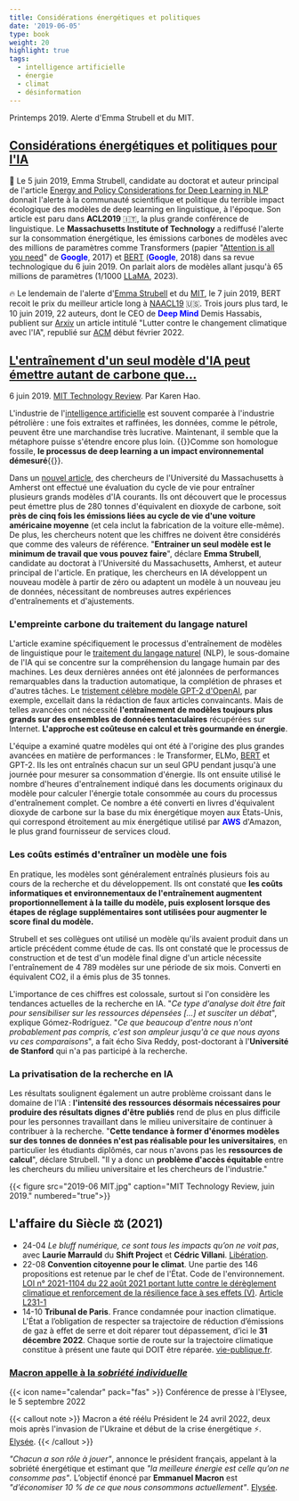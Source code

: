 ```yaml
---
title: Considérations énergétiques et politiques
date: '2019-06-05'
type: book
weight: 20
highlight: true
tags:
  - intelligence artificielle
  - énergie
  - climat
  - désinformation
---
```


Printemps 2019. Alerte d'Emma Strubell et du MIT.

<!--more-->

## [Considérations énergétiques et politiques pour l'IA](https://arxiv.org/abs/1906.02243)

🚨 Le 5 juin 2019, Emma Strubell, candidate au doctorat et auteur principal de l'article [Energy and Policy Considerations for Deep Learning in NLP](https://arxiv.org/abs/1906.02243) donnait l'alerte à la communauté scientifique et politique du terrible impact écologique des modèles de deep learning en linguistique, à l'époque. Son article est paru dans <b>ACL2019</b> 🇮🇹, la plus grande conférence de linguistique. Le <b>Massachusetts Institute of Technology</b> a rediffusé l'alerte sur la consommation énergétique, les émissions carbones de modèles avec des millions de paramètres comme Transformers (papier "[Attention is all you need](https://arxiv.org/abs/1706.03762)" de <b style="color:blue;">Google</b>, 2017) et [BERT](https://arxiv.org/abs/1810.04805) (<b style="color:blue;">Google</b>, 2018) dans sa revue technologique du 6 juin 2019. On parlait alors de modèles allant jusqu'à 65 millions de paramètres (1/1000 [LLaMA](https://arxiv.org/abs/2302.13971), 2023).

🔥 Le lendemain de l'alerte d'[Emma Strubell](https://arxiv.org/abs/1906.02243) et du [MIT](https://www.technologyreview.com/2019/06/06/239031/training-a-single-ai-model-can-emit-as-much-carbon-as-five-cars-in-their-lifetimes/), le 7 juin 2019, BERT recoit le prix du meilleur article long à [NAACL19](https://aclanthology.org/N19-1423/) 🇺🇸. Trois jours plus tard, le 10 juin 2019, 22 auteurs, dont le CEO de <b style="color:blue;">Deep Mind</b> Demis Hassabis, publient sur [Arxiv](https://arxiv.org/abs/1906.05433) un article intitulé "Lutter contre le changement climatique avec l'IA", republié sur [ACM](https://dl.acm.org/doi/10.1145/3485128) début février 2022.

## [L'entraînement d'un seul modèle d'IA peut émettre autant de carbone que...](https://www.technologyreview.com/2019/06/06/239031/training-a-single-ai-model-can-emit-as-much-carbon-as-five-cars-in-their-lifetimes/)

6 juin 2019. [MIT Technology Review](https://www.technologyreview.com/2019/06/06/239031/training-a-single-ai-model-can-emit-as-much-carbon-as-five-cars-in-their-lifetimes/). Par Karen Hao.

L'industrie de l'[intelligence artificielle](https://www.technologyreview.com/artificial-intelligence/) est souvent comparée à l'industrie pétrolière : une fois extraites et raffinées, les données, comme le pétrole, peuvent être une marchandise très lucrative. Maintenant, il semble que la métaphore puisse s'étendre encore plus loin. {{<hl>}}Comme son homologue fossile, <b>le processus de deep learning a un impact environnemental démesuré</b>{{</hl>}}.

Dans un [nouvel article](http://arxiv.org/abs/1906.02243), des chercheurs de l'Université du Massachusetts à Amherst ont effectué une évaluation du cycle de vie pour entraîner plusieurs grands modèles d'IA courants. Ils ont découvert que le processus peut émettre plus de 280 tonnes d'équivalent en dioxyde de carbone, soit <b>près de cinq fois les émissions liées au cycle de vie d'une voiture américaine moyenne</b> (et cela inclut la fabrication de la voiture elle-même). De plus, les chercheurs notent que les chiffres ne doivent être considérés que comme des valeurs de référence. "<b>Entrainer un seul modèle est le minimum de travail que vous pouvez faire</b>", déclare <b>Emma Strubell</b>, candidate au doctorat à l'Université du Massachusetts, Amherst, et auteur principal de l'article. En pratique, les chercheurs en IA développent un nouveau modèle à partir de zéro ou adaptent un modèle à un nouveau jeu de données, nécessitant de nombreuses autres expériences d'entraînements et d'ajustements.

### L'empreinte carbone du traitement du langage naturel
L'article examine spécifiquement le processus d'entraînement de modèles de linguistique pour le [traitement du langage naturel](https://www.technologyreview.com/s/612975/ai-natural-language-processing-explained/) (NLP), le sous-domaine de l'IA qui se concentre sur la compréhension du langage humain par des machines. Les deux dernières années ont été jalonnées de performances remarquables dans la traduction automatique, la complétion de phrases et d'autres tâches. Le [tristement célèbre modèle GPT-2 d'OpenAI](https://www.technologyreview.com/s/612960/an-ai-tool-auto-generates-fake-news-bogus-tweets-and-plenty-of-gibberish/), par exemple, excellait dans la rédaction de faux articles convaincants. Mais de telles avancées ont nécessité <b>l'entraînement de modèles toujours plus grands sur des ensembles de données tentaculaires</b> récupérées sur Internet. <b>L'approche est coûteuse en calcul et très gourmande en énergie</b>.

L'équipe a examiné quatre modèles qui ont été à l'origine des plus grandes avancées en matière de performances : le Transformer, ELMo, [BERT](https://www.nytimes.com/2018/11/18/technology/artificial-intelligence-language.html) et GPT-2. Ils les ont entraînés chacun sur un seul GPU pendant jusqu'à une journée pour mesurer sa consommation d'énergie. Ils ont ensuite utilisé le nombre d'heures d'entraînement indiqué dans les documents originaux du modèle pour calculer l'énergie totale consommée au cours du processus d'entraînement complet. Ce nombre a été converti en livres d'équivalent dioxyde de carbone sur la base du mix énergétique moyen aux États-Unis, qui correspond étroitement au mix énergétique utilisé par <b style="color:blue;">AWS</b> d'Amazon, le plus grand fournisseur de services cloud.

### Les coûts estimés d'entraîner un modèle une fois
En pratique, les modèles sont généralement entraînés plusieurs fois au cours de la recherche et du développement. Ils ont constaté que <b>les coûts informatiques et environnementaux de l'entraînement augmentent proportionnellement à la taille du modèle, puis explosent lorsque des étapes de réglage supplémentaires sont utilisées pour augmenter le score final du modèle.</b>

Strubell et ses collègues ont utilisé un modèle qu'ils avaient produit dans un article précédent comme étude de cas. Ils ont constaté que le processus de construction et de test d'un modèle final digne d'un article nécessite l'entraînement de 4 789 modèles sur une période de six mois. Converti en équivalent CO2, il a émis plus de 35 tonnes.

L'importance de ces chiffres est colossale, surtout si l'on considère les tendances actuelles de la recherche en IA. "<i>Ce type d'analyse doit être fait pour sensibiliser sur les ressources dépensées [...] et susciter un débat</i>", explique Gómez-Rodríguez. "<i>Ce que beaucoup d'entre nous n'ont probablement pas compris, c'est son ampleur jusqu'à ce que nous ayons vu ces comparaisons</i>", a fait écho Siva Reddy, post-doctorant à l'<b>Université de Stanford</b> qui n'a pas participé à la recherche.

### La privatisation de la recherche en IA
Les résultats soulignent également un autre problème croissant dans le domaine de l'IA : <b>l'intensité des ressources désormais nécessaires pour produire des résultats dignes d'être publiés</b> rend de plus en plus difficile pour les personnes travaillant dans le milieu universitaire de continuer à contribuer à la recherche. "<b>Cette tendance à former d'énormes modèles sur des tonnes de données n'est pas réalisable pour les universitaires</b>, en particulier les étudiants diplômés, car nous n'avons pas les <b>ressources de calcul</b>", déclare Strubell. "Il y a donc un <b>problème d'accès équitable</b> entre les chercheurs du milieu universitaire et les chercheurs de l'industrie."

{{< figure src="2019-06 MIT.jpg" caption="MIT Technology Review, juin 2019." numbered="true">}}

## L'affaire du Siècle ⚖ (2021)
- 24-04 <i>Le bluff numérique, ce sont tous les impacts qu’on ne voit pas</i>, avec <b>Laurie Marrauld</b> du <b>Shift Project</b> et <b>Cédric Villani</b>. [Libération](https://www.youtube.com/watch?v=6kJYR0oG3GQ&ab_channel=Lib%C3%A9ration).
- 22-08 <b>Convention citoyenne pour le climat</b>. Une partie des 146 propositions est retenue par le chef de l'État. Code de l'environnement. [LOI n° 2021-1104 du 22 août 2021 portant lutte contre le dérèglement climatique et renforcement de la résilience face à ses effets (V)](https://www.legifrance.gouv.fr/jorf/id/JORFTEXT000043956924). [Article L231-1](https://www.legifrance.gouv.fr/codes/article_lc/LEGIARTI000043961211)
- 14-10 <b>Tribunal de Paris</b>. France condamnée pour inaction climatique. L'État a l’obligation de respecter sa trajectoire de réduction d’émissions de gaz à effet de serre et doit réparer tout dépassement, d’ici le <b>31 décembre 2022</b>. Chaque sortie de route sur la trajectoire climatique constitue à présent une faute qui DOIT être réparée. [vie-publique.fr](https://www.vie-publique.fr/en-bref/282012-changement-climatique-la-france-condamnee-pour-prejudice-ecologique).

### [Macron appelle à la <i>sobriété individuelle</i>](https://www.ladepeche.fr/2022/09/05/direct-crise-de-lenergie-quelles-mesures-complementaires-pourraient-etre-prises-suivez-en-direct-la-conference-demmanuel-macron-10524445.php)

{{< icon name="calendar" pack="fas" >}} Conférence de presse à l'Elysee, le 5 septembre 2022

{{< callout note >}}
Macron a été réélu Président le 24 avril 2022, deux mois après l'invasion de l'Ukraine et début de la crise énergétique ⚡. [Elysée](https://www.elysee.fr/emmanuel-macron).
{{< /callout >}}

<i>"Chacun a son rôle à jouer"</i>, annonce le président français, appelant à la sobriété énergétique et estimant que <i>"la meilleure énergie est celle qu’on ne consomme pas"</i>. L’objectif énoncé par <b>Emmanuel Macron</b> est <i>"d’économiser 10 % de ce que nous consommons actuellement"</i>. [Elysée](https://www.youtube.com/watch?v=XjC1NqzyGkc&ab_channel=%C3%89lys%C3%A9e).